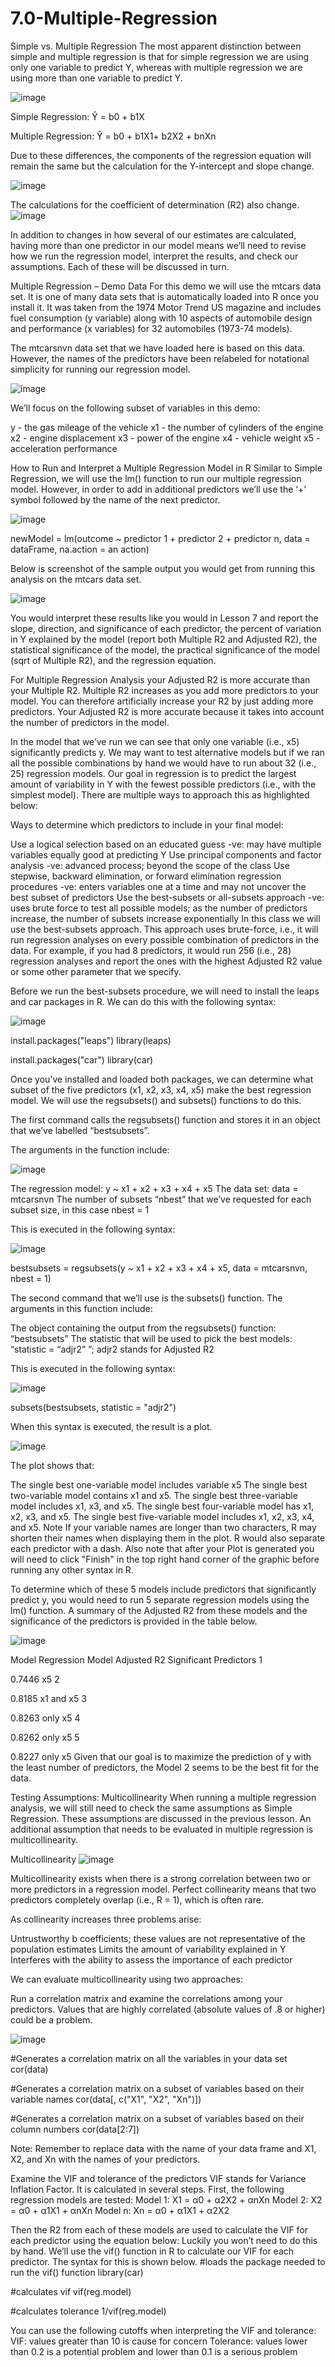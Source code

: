 # 7.0-Multiple-Regression

Simple vs. Multiple Regression
The most apparent distinction between simple and multiple regression is that for simple regression we are using only one variable to predict Y, whereas with multiple regression we are using more than one variable to predict Y.

![image](https://github.com/Xnrrrrrr/7.0-Multiple-Regression/assets/133546385/7d5350d1-eae5-4a4d-beb0-ee93462c29e3)


Simple Regression: Ŷ = b0 + b1X

Multiple Regression: Ŷ = b0 + b1X1+ b2X2 + bnXn

Due to these differences, the components of the regression equation will remain the same but the calculation for the Y-intercept and slope change.

![image](https://github.com/Xnrrrrrr/7.0-Multiple-Regression/assets/133546385/ca891127-1361-4993-9e7a-cccd7e3fdd67)

 

The calculations for the coefficient of determination (R2) also change.
![image](https://github.com/Xnrrrrrr/7.0-Multiple-Regression/assets/133546385/0248087f-7c67-4e36-886f-aeaf86abff8d)



In addition to changes in how several of our estimates are calculated, having more than one predictor in our model means we’ll need to revise how we run the regression model, interpret the results, and check our assumptions. Each of these will be discussed in turn.

 

Multiple Regression – Demo Data
For this demo we will use the mtcars data set. It is one of many data sets that is automatically loaded into R once you install it. It was taken from the 1974 Motor Trend US magazine and includes fuel consumption (y variable) along with 10 aspects of automobile design and performance (x variables) for 32 automobiles (1973-74 models).

The mtcarsnvn data set that we have loaded here is based on this data. However, the names of the predictors have been relabeled for notational simplicity for running our regression model.

![image](https://github.com/Xnrrrrrr/7.0-Multiple-Regression/assets/133546385/7ea2f924-2e28-427c-8f57-a377d00c66a3)


We’ll focus on the following subset of variables in this demo:

y   - the gas mileage of the vehicle
x1 - the number of cylinders of the engine
x2 - engine displacement
x3 - power of the engine
x4 - vehicle weight
x5 - acceleration performance
 

How to Run and Interpret a Multiple Regression Model in R
Similar to Simple Regression, we will use the lm() function to run our multiple regression model. However, in order to add in additional predictors we’ll use the ‘+’ symbol followed by the name of the next predictor.

![image](https://github.com/Xnrrrrrr/7.0-Multiple-Regression/assets/133546385/3fba9e85-c56c-44e8-afd2-41f3f557344d)


newModel = lm(outcome ~ predictor 1 + predictor 2 + predictor n, data = dataFrame, na.action = an action)
 

Below is screenshot of the sample output you would get from running this analysis on the mtcars data set.

![image](https://github.com/Xnrrrrrr/7.0-Multiple-Regression/assets/133546385/38029c27-29f8-46d5-a445-13555bc58598)


 

You would interpret these results like you would in Lesson 7 and report the slope, direction, and significance of each predictor, the percent of variation in Y explained by the model (report both Multiple R2 and Adjusted R2), the statistical significance of the model, the practical significance of the model (sqrt of Multiple R2), and the regression equation.

For Multiple Regression Analysis your Adjusted R2 is more accurate than your Multiple R2. Multiple R2 increases as you add more predictors to your model. You can therefore artificially increase your R2 by just adding more predictors. Your Adjusted R2 is more accurate because it takes into account the number of predictors in the model.

In the model that we’ve run we can see that only one variable (i.e., x5) significantly predicts y. We may want to test alternative models but if we ran all the possible combinations by hand we would have to run about 32 (i.e., 25) regression models. Our goal in regression is to predict the largest amount of variability in Y with the fewest possible predictors (i.e., with the simplest model). There are multiple ways to approach this as highlighted below:

 

Ways to determine which predictors to include in your final model:

Use a logical selection based on an educated guess
-ve: may have multiple variables equally good at predicting Y
Use principal components and factor analysis
-ve: advanced process; beyond the scope of the class
Use stepwise, backward elimination, or forward elimination regression procedures
-ve: enters variables one at a time and may not uncover the best subset of predictors
Use the best-subsets or all-subsets approach
-ve: uses brute force to test all possible models; as the number of predictors increase, the number of subsets increase exponentially
In this class we will use the best-subsets approach. This approach uses brute-force, i.e., it will run regression analyses on every possible combination of predictors in the data. For example, if you had 8 predictors, it would run 256 (i.e., 28) regression analyses and report the ones with the highest Adjusted R2 value or some other parameter that we specify.

Before we run the best-subsets procedure, we will need to install the leaps and car packages in R. We can do this with the following syntax:

![image](https://github.com/Xnrrrrrr/7.0-Multiple-Regression/assets/133546385/c5041e56-366d-4a0c-a6b1-8e2706ed75a6)

install.packages("leaps")
library(leaps)

install.packages("car")
library(car)
 

Once you’ve installed and loaded both packages, we can determine what subset of the five predictors (x1, x2, x3, x4, x5) make the best regression model. We will use the regsubsets() and subsets() functions to do this.

The first command calls the regsubsets() function and stores it in an object that we’ve labelled “bestsubsets”.

The arguments in the function include:

![image](https://github.com/Xnrrrrrr/7.0-Multiple-Regression/assets/133546385/f81a4128-f1d2-4f4e-90a8-06f7b86cbb22)

The regression model: y ~ x1 + x2 + x3 + x4 + x5
The data set: data = mtcarsnvn
The number of subsets “nbest” that we’ve requested for each subset size, in this case nbest = 1
 

This is executed in the following syntax:

![image](https://github.com/Xnrrrrrr/7.0-Multiple-Regression/assets/133546385/bd55a5f9-8d7e-4fb1-9867-aa3e5673f994)


bestsubsets = regsubsets(y ~ x1 + x2 + x3 + x4 + x5, data = mtcarsnvn, nbest = 1)
 

The second command that we’ll use is the subsets() function. The arguments in this function include:

The object containing the output from the regsubsets() function: “bestsubsets”
The statistic that will be used to pick the best models: “statistic = “adjr2” ”; adjr2 stands for Adjusted R2
 

This is executed in the following syntax:

![image](https://github.com/Xnrrrrrr/7.0-Multiple-Regression/assets/133546385/2d449251-5625-4f0c-b55d-86ce54cff868)


subsets(bestsubsets, statistic = "adjr2")
 

When this syntax is executed, the result is a plot.

![image](https://github.com/Xnrrrrrr/7.0-Multiple-Regression/assets/133546385/e0777913-eb8e-4793-abb7-de1cc637fd19)


The plot shows that:

The single best one-variable model includes variable x5
The single best two-variable model contains x1 and x5.
The single best three-variable model includes x1, x3, and x5.
The single best four-variable model has x1, x2, x3, and x5.
The single best five-variable model includes x1, x2, x3, x4, and x5.
Note If your variable names are longer than two characters, R may shorten their names when displaying them in the plot. R would also separate each predictor with a dash. Also note that after your Plot is generated you will need to click "Finish" in the top right hand corner of the graphic before running any other syntax in R. 

To determine which of these 5 models include predictors that significantly predict y, you would need to run 5 separate regression models using the lm() function. A summary of the Adjusted R2 from these models and the significance of the predictors is provided in the table below.

![image](https://github.com/Xnrrrrrr/7.0-Multiple-Regression/assets/133546385/378c748c-9441-422e-bf39-9ce9adfeb728)


Model
Regression Model
Adjusted R2
Significant Predictors
1

0.7446	x5
2

0.8185	x1 and x5
3

0.8263	only x5
4

0.8262	only x5
5

0.8227	only x5
Given that our goal is to maximize the prediction of y with the least number of predictors, the Model 2 seems to be the best fit for the data.

Testing Assumptions: Multicollinearity
When running a multiple regression analysis, we will still need to check the same assumptions as Simple Regression. These assumptions are discussed in the previous lesson. An additional assumption that needs to be evaluated in multiple regression is multicollinearity.

Multicollinearity
![image](https://github.com/Xnrrrrrr/7.0-Multiple-Regression/assets/133546385/69d721fc-995d-495b-94c6-dd8159db3e7f)


Multicollinearity exists when there is a strong correlation between two or more predictors in a regression model. Perfect collinearity means that two predictors completely overlap (i.e., R = 1), which is often rare.

 

As collinearity increases three problems arise:

Untrustworthy b coefficients; these values are not representative of the population estimates
Limits the amount of variability explained in Y
Interferes with the ability to assess the importance of each predictor
 

We can evaluate multicollinearity using two approaches:

Run a correlation matrix and examine the correlations among your predictors. Values that are highly correlated (absolute values of .8 or higher) could be a problem.

![image](https://github.com/Xnrrrrrr/7.0-Multiple-Regression/assets/133546385/8d6b15ca-2cc1-402d-bba6-2ca1f68dcfed)

#Generates a correlation matrix on all the variables in your data set
cor(data)

#Generates a correlation matrix on a subset of variables based on their variable names
cor(data[, c("X1", "X2", "Xn")])

#Generates a correlation matrix on a subset of variables based on their column numbers
cor(data[2:7])

Note: Remember to replace data with the name of your data frame and X1, X2, and Xn with the names of your predictors.

Examine the VIF and tolerance of the predictors
VIF stands for Variance Inflation Factor. It is calculated in several steps.
First, the following regression models are tested:
Model 1: X1 = α0 + α2X2 + αnXn
Model 2: X2 = α0 + α1X1 + αnXn
Model n: Xn = α0 + α1X1 + α2X2

Then the R2 from each of these models are used to calculate the VIF for each predictor using the equation below:
Luckily you won’t need to do this by hand. We’ll use the vif() function in R to calculate our VIF for each predictor. The syntax for this is shown below.
#loads the package needed to run the vif() function
library(car) 

#calculates vif
vif(reg.model) 

#calculates tolerance
1/vif(reg.model) 

You can use the following cutoffs when interpreting the VIF and tolerance:
VIF: values greater than 10 is cause for concern
Tolerance: values lower than 0.2 is a potential problem and lower than 0.1 is a serious problem
